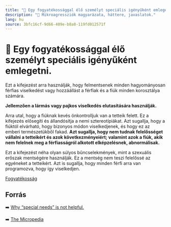 ```yaml
---
title: "🚫 Egy fogyatékossággal élő személyt speciális igényűként emlegetni."
description: "🚫 Mikroagressziók magyarázata, háttere, javaslatok."
lang: hu
source: 3bfc16cf-9d66-409e-b8a8-119fd012571f
---
```


<div class="wiki-content agression-title">

# 🚫 Egy fogyatékossággal élő személyt speciális igényűként emlegetni.

Ezt a kifejezést arra használják, hogy felmentsenek minden hagyományosan férfias viselkedést vagy hozzáállást a férfiak és a fiúk minden korosztálya számára.

**Jellemzően a lármás vagy pajkos viselkedés elutasítására használják.**

Arra utal, hogy a fiúknak kevés önkontrolljuk van a tetteik felett. Ez a kifejezés elősegíti és állandósítja a nemi sztereotípiákat. Azt sugallja, hogy a fiúktól elvárható, hogy bizonyos módon viselkedjenek, és hogy ez az emberi természetükből fakad. **Azt sugallja, hogy nem tudnak felelősséget vállalni a tetteikért és azok következményeiért; valamint azok a fiúk, akik nem felelnek meg a férfiasságról alkotott elképzelésnek, abnormálisak.**

Ezt a kifejezést néha olyan súlyos bűncselekmények, mint a szexuális erőszak mentségére használják. Ez a mentség nem teszi felelőssé az egyéneket a tetteikért. Azt is sugallja, hogy minden férfi arra van programozva, hogy így viselkedjen.


<div class="categories">

[Fogyatékosság](/#/entry?id=fogyatekossag)

</div>

## Forrás

➡️ [Why “special needs” is not helpful.](https://rebecca-cokley.medium.com/why-special-needs-is-1959e2a6b0e)


➡️ [The Micropedia](https://www.themicropedia.org/)


</div>